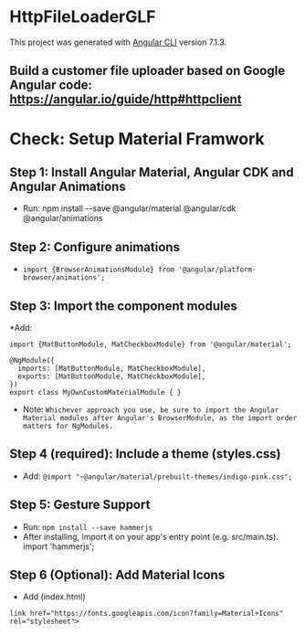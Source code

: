 # HttpFileLoaderGLF

This project was generated with [Angular CLI](https://github.com/angular/angular-cli) version 7.1.3.

## Build a customer  file uploader based on Google Angular code: https://angular.io/guide/http#httpclient

# Check: Setup Material Framwork
##  Step 1: Install Angular Material, Angular CDK and Angular Animations 
* Run: npm install --save @angular/material @angular/cdk @angular/animations
## Step 2: Configure animations
* ``` import {BrowserAnimationsModule} from '@angular/platform-browser/animations'; ```
## Step 3: Import the component modules
*Add:
```
import {MatButtonModule, MatCheckboxModule} from '@angular/material';

@NgModule({
  imports: [MatButtonModule, MatCheckboxModule],
  exports: [MatButtonModule, MatCheckboxModule],
})
export class MyOwnCustomMaterialModule { }
```
* Note: ```Whichever approach you use, be sure to import the Angular Material modules after Angular's BrowserModule, as the import order matters for NgModules.```

## Step 4 (required): Include a theme (styles.css)
* Add: ```@import "~@angular/material/prebuilt-themes/indigo-pink.css";```

##  Step 5: Gesture Support 
* Run: ```npm install --save hammerjs```
* After installing, import it on your app's entry point (e.g. src/main.ts). import 'hammerjs';

## Step 6 (Optional): Add Material Icons 
* Add (index.html)
```
link href="https://fonts.googleapis.com/icon?family=Material+Icons" rel="stylesheet">
```

